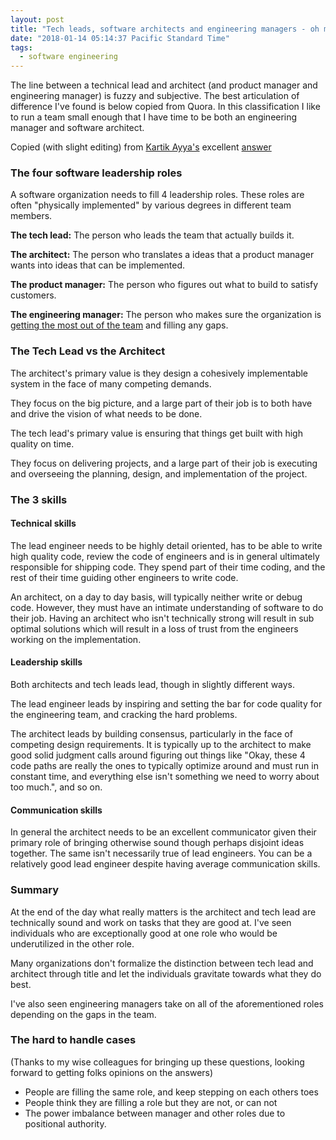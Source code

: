```yaml
---
layout: post
title: "Tech leads, software architects and engineering managers - oh my!"
date: "2018-01-14 05:14:37 Pacific Standard Time"
tags:
  - software engineering
---
```


The line between a technical lead and architect (and product manager and engineering manager) is fuzzy and subjective. The best articulation of difference I've found is below copied from Quora. In this classification I like to run a team small enough that I have time to be both an engineering manager and software architect.

Copied (with slight editing) from [Kartik Ayya's](https://www.quora.com/profile/Kartik-Ayya) excellent [answer](https://www.quora.com/What-are-the-key-differences-between-a-technical-architect-and-a-lead-software-engineer)

### The four software leadership roles

A software organization needs to fill 4 leadership roles. These roles are often "physically implemented" by various degrees in different team members.

**The tech lead:** The person who leads the team that actually builds it.

**The architect:** The person who translates a ideas that a product manager wants into ideas that can be implemented.

**The product manager:** The person who figures out what to build to satisfy customers.

**The engineering manager:** The person who makes sure the organization is [getting the most out of the team](/being-a-great-manager) and filling any gaps.

### The Tech Lead vs the Architect

The architect's primary value is they design a cohesively implementable system in the face of many competing demands.

They focus on the big picture, and a large part of their job is to both have and drive the vision of what needs to be done.

The tech lead's primary value is ensuring that things get built with high quality on time.

They focus on delivering projects, and a large part of their job is executing and overseeing the planning, design, and implementation of the project.

### The 3 skills

#### Technical skills

The lead engineer needs to be highly detail oriented, has to be able to write high quality code, review the code of engineers and is in general ultimately responsible for shipping code. They spend part of their time coding, and the rest of their time guiding other engineers to write code.

An architect, on a day to day basis, will typically neither write or debug code. However, they must have an intimate understanding of software to do their job. Having an architect who isn't technically strong will result in sub optimal solutions which will result in a loss of trust from the engineers working on the implementation.

#### Leadership skills

Both architects and tech leads lead, though in slightly different ways.

The lead engineer leads by inspiring and setting the bar for code quality for the engineering team, and cracking the hard problems.

The architect leads by building consensus, particularly in the face of competing design requirements. It is typically up to the architect to make good solid judgment calls around figuring out things like "Okay, these 4 code paths are really the ones to typically optimize around and must run in constant time, and everything else isn't something we need to worry about too much.", and so on.

#### Communication skills

In general the architect needs to be an excellent communicator given their primary role of bringing otherwise sound though perhaps disjoint ideas together. The same isn't necessarily true of lead engineers. You can be a relatively good lead engineer despite having average communication skills.

### Summary

At the end of the day what really matters is the architect and tech lead are technically sound and work on tasks that they are good at. I've seen individuals who are exceptionally good at one role who would be underutilized in the other role.

Many organizations don't formalize the distinction between tech lead and architect through title and let the individuals gravitate towards what they do best.

I've also seen engineering managers take on all of the aforementioned roles depending on the gaps in the team.

### The hard to handle cases

(Thanks to my wise colleagues for bringing up these questions, looking forward to getting folks opinions on the answers)

- People are filling the same role, and keep stepping on each others toes
- People think they are filling a role but they are not, or can not
- The power imbalance between manager and other roles due to positional authority.

